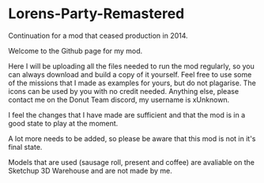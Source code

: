 # Lorens-Party-Remastered
Continuation for a mod that ceased production in 2014.

Welcome to the Github page for my mod.

Here I will be uploading all the files needed to run the mod regularly, so you can always download and build a copy of it yourself. Feel free to use some of the missions that I made as examples for yours, but do not plagarise. The icons can be used by you with no credit needed. Anything else, please contact me on the Donut Team discord, my username is xUnknown.

I feel the changes that I have made are sufficient and that the mod is in a good state to play at the moment.

A lot more needs to be added, so please be aware that this mod is not in it's final state.

Models that are used (sausage roll, present and coffee) are avaliable on the Sketchup 3D Warehouse and are not made by me.
